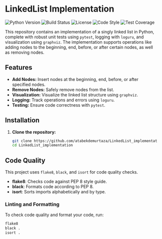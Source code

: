 # LinkedList Implementation

![Python Version](https://img.shields.io/badge/python-3.12%2B-blue)
![Build Status](https://img.shields.io/github/workflow/status/atabekdemurtaza/LinkedList_implementation/CI)
![License](https://img.shields.io/github/license/atabekdemurtaza/LinkedList_implementation)
![Code Style](https://img.shields.io/badge/code%20style-pep8-green)
![Test Coverage](https://img.shields.io/badge/test%20coverage-100%25-success)

This repository contains an implementation of a singly linked list in Python, complete with robust unit tests using `pytest`, logging with `loguru`, and visualization using `graphviz`. The implementation supports operations like adding nodes to the beginning, end, before, or after certain nodes, as well as removing nodes.

## Features

- **Add Nodes:** Insert nodes at the beginning, end, before, or after specified nodes.
- **Remove Nodes:** Safely remove nodes from the list.
- **Visualization:** Visualize the linked list structure using `graphviz`.
- **Logging:** Track operations and errors using `loguru`.
- **Testing:** Ensure code correctness with `pytest`.

## Installation

1. **Clone the repository:**
   ```bash
   git clone https://github.com/atabekdemurtaza/LinkedList_implementation.git
   cd LinkedList_implementation

## Code Quality

This project uses `flake8`, `black`, and `isort` for code quality checks.

- **flake8**: Checks code against PEP 8 style guide.
- **black**: Formats code according to PEP 8.
- **isort**: Sorts imports alphabetically and by type.

### Linting and Formatting

To check code quality and format your code, run:

```bash
flake8
black .
isort .

